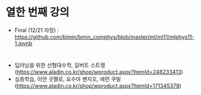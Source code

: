 # 열한 번째 강의

* Final (12/21 자정) : https://github.com/bjmin/bmin_comphys/blob/master/ml/ml11/mlphys11-1.ipynb

# 

* 딥러닝을 위한 선형대수학, 길버트 스트랭 (https://www.aladin.co.kr/shop/wproduct.aspx?ItemId=248233413)
* 심층학습, 이안 굿펠로, 요수아 벤지오, 에런 쿠빌 (https://www.aladin.co.kr/shop/wproduct.aspx?ItemId=171345378)

